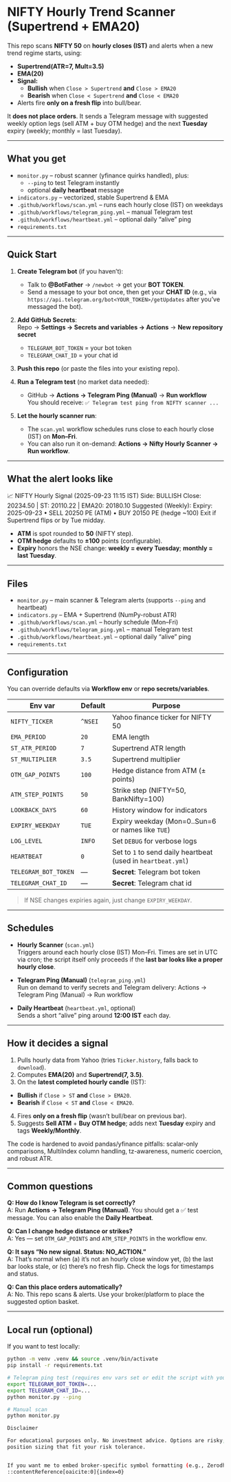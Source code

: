 # NIFTY Hourly Trend Scanner (Supertrend + EMA20)

This repo scans **NIFTY 50** on **hourly closes (IST)** and alerts when a new
trend regime starts, using:

- **Supertrend(ATR=7, Mult=3.5)**  
- **EMA(20)**  
- **Signal:**  
  - **Bullish** when `Close > Supertrend` **and** `Close > EMA20`  
  - **Bearish** when `Close < Supertrend` **and** `Close < EMA20`  
- Alerts fire **only on a fresh flip** into bull/bear.

It **does not place orders**. It sends a Telegram message with suggested weekly
option legs (sell ATM + buy OTM hedge) and the next **Tuesday** expiry
(weekly; monthly = last Tuesday).

---

## What you get

- `monitor.py` – robust scanner (yfinance quirks handled), plus:
  - `--ping` to test Telegram instantly
  - optional **daily heartbeat** message
- `indicators.py` – vectorized, stable Supertrend & EMA
- `.github/workflows/scan.yml` – runs each hourly close (IST) on weekdays
- `.github/workflows/telegram_ping.yml` – manual Telegram test
- `.github/workflows/heartbeat.yml` – optional daily “alive” ping
- `requirements.txt`

---

## Quick Start

1) **Create Telegram bot** (if you haven’t):
   - Talk to **@BotFather** → `/newbot` → get your **BOT TOKEN**.
   - Send a message to your bot once, then get your **CHAT ID** (e.g., via
     `https://api.telegram.org/bot<YOUR_TOKEN>/getUpdates` after you’ve messaged the bot).

2) **Add GitHub Secrets**:  
   Repo → **Settings → Secrets and variables → Actions** → **New repository secret**
   - `TELEGRAM_BOT_TOKEN` = your bot token
   - `TELEGRAM_CHAT_ID`   = your chat id

3) **Push this repo** (or paste the files into your existing repo).

4) **Run a Telegram test** (no market data needed):
   - GitHub → **Actions → Telegram Ping (Manual)** → **Run workflow**  
   You should receive: `✅ Telegram test ping from NIFTY scanner ...`

5) **Let the hourly scanner run**:
   - The `scan.yml` workflow schedules runs close to each hourly close (IST) on **Mon–Fri**.
   - You can also run it on-demand: **Actions → Nifty Hourly Scanner → Run workflow**.

---

## What the alert looks like

📈 NIFTY Hourly Signal (2025-09-23 11:15 IST)
Side: BULLISH
Close: 20234.50 | ST: 20110.22 | EMA20: 20180.10
Suggested (Weekly):
Expiry: 2025-09-23
• SELL 20250 PE (ATM)
• BUY 20150 PE (hedge ~100)
Exit if Supertrend flips or by Tue midday.


- **ATM** is spot rounded to **50** (NIFTY step).
- **OTM hedge** defaults to **±100** points (configurable).
- **Expiry** honors the NSE change: **weekly = every Tuesday**; **monthly = last Tuesday**.

---

## Files

- `monitor.py` – main scanner & Telegram alerts (supports `--ping` and heartbeat)
- `indicators.py` – EMA + Supertrend (NumPy-robust ATR)
- `.github/workflows/scan.yml` – hourly schedule (Mon–Fri)
- `.github/workflows/telegram_ping.yml` – manual Telegram test
- `.github/workflows/heartbeat.yml` – optional daily “alive” ping
- `requirements.txt`

---

## Configuration

You can override defaults via **Workflow env** or **repo secrets/variables**.

| Env var            | Default | Purpose |
|--------------------|---------|---------|
| `NIFTY_TICKER`     | `^NSEI` | Yahoo finance ticker for NIFTY 50 |
| `EMA_PERIOD`       | `20`    | EMA length |
| `ST_ATR_PERIOD`    | `7`     | Supertrend ATR length |
| `ST_MULTIPLIER`    | `3.5`   | Supertrend multiplier |
| `OTM_GAP_POINTS`   | `100`   | Hedge distance from ATM (± points) |
| `ATM_STEP_POINTS`  | `50`    | Strike step (NIFTY=50, BankNifty=100) |
| `LOOKBACK_DAYS`    | `60`    | History window for indicators |
| `EXPIRY_WEEKDAY`   | `TUE`   | Expiry weekday (Mon=0..Sun=6 or names like `TUE`) |
| `LOG_LEVEL`        | `INFO`  | Set `DEBUG` for verbose logs |
| `HEARTBEAT`        | `0`     | Set to `1` to send daily heartbeat (used in `heartbeat.yml`) |
| `TELEGRAM_BOT_TOKEN` | —     | **Secret**: Telegram bot token |
| `TELEGRAM_CHAT_ID` | —       | **Secret**: Telegram chat id |

> If NSE changes expiries again, just change `EXPIRY_WEEKDAY`.

---

## Schedules

- **Hourly Scanner** (`scan.yml`)  
  Triggers around each hourly close (IST) Mon–Fri. Times are set in UTC via cron;
  the script itself only proceeds if the **last bar looks like a proper hourly close**.

- **Telegram Ping (Manual)** (`telegram_ping.yml`)  
  Run on demand to verify secrets and Telegram delivery:
Actions → Telegram Ping (Manual) → Run workflow


- **Daily Heartbeat** (`heartbeat.yml`, optional)  
Sends a short “alive” ping around **12:00 IST** each day.

---

## How it decides a signal

1. Pulls hourly data from Yahoo (tries `Ticker.history`, falls back to `download`).
2. Computes **EMA(20)** and **Supertrend(7, 3.5)**.
3. On the **latest completed hourly candle** (IST):
 - **Bullish** if `Close > ST` **and** `Close > EMA20`.
 - **Bearish** if `Close < ST` **and** `Close < EMA20`.
4. Fires **only on a fresh flip** (wasn’t bull/bear on previous bar).
5. Suggests **Sell ATM** + **Buy OTM hedge**; adds next **Tuesday** expiry and tags **Weekly/Monthly**.

The code is hardened to avoid pandas/yfinance pitfalls: scalar-only comparisons, MultiIndex
column handling, tz-awareness, numeric coercion, and robust ATR.

---

## Common questions

**Q: How do I know Telegram is set correctly?**  
A: Run **Actions → Telegram Ping (Manual)**. You should get a ✅ test message.
You can also enable the **Daily Heartbeat**.

**Q: Can I change hedge distance or strikes?**  
A: Yes — set `OTM_GAP_POINTS` and `ATM_STEP_POINTS` in the workflow env.

**Q: It says “No new signal. Status: NO_ACTION.”**  
A: That’s normal when (a) it’s not an hourly close window yet, (b) the last bar looks stale,
or (c) there’s no fresh flip. Check the logs for timestamps and status.

**Q: Can this place orders automatically?**  
A: No. This repo scans & alerts. Use your broker/platform to place the suggested option basket.

---

## Local run (optional)

If you want to test locally:

```bash
python -m venv .venv && source .venv/bin/activate
pip install -r requirements.txt

# Telegram ping test (requires env vars set or edit the script with your token/id)
export TELEGRAM_BOT_TOKEN=...
export TELEGRAM_CHAT_ID=...
python monitor.py --ping

# Manual scan
python monitor.py

Disclaimer

For educational purposes only. No investment advice. Options are risky; use hedges and
position sizing that fit your risk tolerance.


If you want me to embed broker-specific symbol formatting (e.g., Zerodha/Sensibull/Angel), say which broker and I’ll add a small formatter section to the README + code.
::contentReference[oaicite:0]{index=0}
